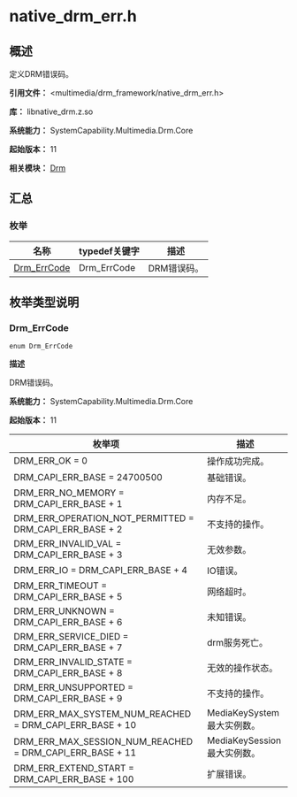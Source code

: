 # native_drm_err.h

## 概述

定义DRM错误码。

**引用文件：** <multimedia/drm_framework/native_drm_err.h>

**库：** libnative_drm.z.so

**系统能力：** SystemCapability.Multimedia.Drm.Core

**起始版本：** 11

**相关模块：** [Drm](capi-drm.md)

## 汇总

### 枚举

| 名称 | typedef关键字 | 描述 |
| -- | -- | -- |
| [Drm_ErrCode](#drm_errcode) | Drm_ErrCode | DRM错误码。 |

## 枚举类型说明

### Drm_ErrCode

```
enum Drm_ErrCode
```

**描述**

DRM错误码。

**系统能力：** SystemCapability.Multimedia.Drm.Core

**起始版本：** 11

| 枚举项 | 描述 |
| -- | -- |
| DRM_ERR_OK = 0 | 操作成功完成。 |
| DRM_CAPI_ERR_BASE = 24700500 | 基础错误。 |
| DRM_ERR_NO_MEMORY = DRM_CAPI_ERR_BASE + 1 | 内存不足。 |
| DRM_ERR_OPERATION_NOT_PERMITTED = DRM_CAPI_ERR_BASE + 2 | 不支持的操作。 |
| DRM_ERR_INVALID_VAL = DRM_CAPI_ERR_BASE + 3 | 无效参数。 |
| DRM_ERR_IO = DRM_CAPI_ERR_BASE + 4 | IO错误。 |
| DRM_ERR_TIMEOUT = DRM_CAPI_ERR_BASE + 5 | 网络超时。 |
| DRM_ERR_UNKNOWN = DRM_CAPI_ERR_BASE + 6 | 未知错误。 |
| DRM_ERR_SERVICE_DIED = DRM_CAPI_ERR_BASE + 7 | drm服务死亡。 |
| DRM_ERR_INVALID_STATE = DRM_CAPI_ERR_BASE + 8 | 无效的操作状态。 |
| DRM_ERR_UNSUPPORTED = DRM_CAPI_ERR_BASE + 9 | 不支持的操作。 |
| DRM_ERR_MAX_SYSTEM_NUM_REACHED = DRM_CAPI_ERR_BASE + 10 | MediaKeySystem最大实例数。 |
| DRM_ERR_MAX_SESSION_NUM_REACHED = DRM_CAPI_ERR_BASE + 11 | MediaKeySession最大实例数。 |
| DRM_ERR_EXTEND_START  = DRM_CAPI_ERR_BASE + 100 | 扩展错误。 |


